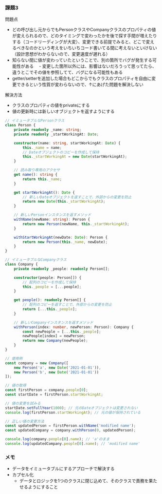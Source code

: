 ### 課題3
問題点
- どの呼び出し元からでもPersonクラスやCompanyクラスのプロパティの値が変えられるので、どのタイミングで変わったかを後で探す手間が増えたりする（コードリーディングが大変）、変更できる前提でみると、どこで変えるべきなのかという考えをいちいちコード書いてる間に考えないといけない（設計思想がわからないので、変更速度が遅れる）
- 知らない間に値が変わっていたということで、別の箇所でバグが発生する可能性がある
　- 変更した箇所以外には、影響はないだろうって思ってたら、違うとこでその値を参照してて、バグになる可能性もある
- getter/setterを追加した場合もどこからでもクラスのプロパティを自由に変更できるという性質が変わらないので、↑にあげた問題を解決しない

解決方法
- クラスのプロパティの値をprivateにする
- 値の更新時には新しいオブジェクトを返すようにする

```typescript
// イミュータブルなPersonクラス
class Person {
    private readonly _name: string;
    private readonly _startWorkingAt: Date;

    constructor(name: string, startWorkingAt: Date) {
        this._name = name;
        // Dateオブジェクトのコピーを作成して保持
        this._startWorkingAt = new Date(startWorkingAt);
    }

    // 読み取り専用のアクセサ
    get name(): string {
        return this._name;
    }

    get startWorkingAt(): Date {
        // 新しいDateオブジェクトを返すことで、外部からの変更を防止
        return new Date(this._startWorkingAt);
    }

    // 新しいPersonインスタンスを返すメソッド
    withName(newName: string): Person {
        return new Person(newName, this._startWorkingAt);
    }

    withStartWorkingAt(newDate: Date): Person {
        return new Person(this._name, newDate);
    }
}

// イミュータブルなCompanyクラス
class Company {
    private readonly _people: readonly Person[];

    constructor(people: Person[]) {
        // 配列のコピーを作成して保持
        this._people = [...people];
    }

    get people(): readonly Person[] {
        // 配列のコピーを返すことで、外部からの変更を防止
        return [...this._people];
    }

    // 新しいCompanyインスタンスを返すメソッド
    withPerson(index: number, newPerson: Person): Company {
        const newPeople = [...this._people];
        newPeople[index] = newPerson;
        return new Company(newPeople);
    }
}

// 使用例
const company = new Company([
    new Person('a', new Date('2021-01-01')),
    new Person('b', new Date('2021-01-01'))
]);

// 値の取得
const firstPerson = company.people[0];
const startDate = firstPerson.startWorkingAt;

// 値の変更を試みる
startDate.setFullYear(1000); // 元のDateオブジェクトは変更されない
console.log(firstPerson.startWorkingAt); // 元の値が保持されている

// 正しい値の変更方法
const updatedPerson = firstPerson.withName('modified name');
const updatedCompany = company.withPerson(0, updatedPerson);

console.log(company.people[0].name); // 'a'のまま
console.log(updatedCompany.people[0].name); // 'modified name'
```

### メモ
- データをイミュータブルにするアプローチで解決する
- カプセル化
  - データとロジックを1つのクラスに閉じ込めて、そのクラスで責務を果たせるようにすること